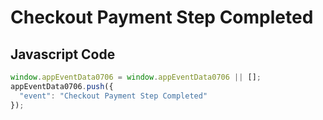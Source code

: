 # Checkout Payment Step Completed

## Javascript Code
```js
window.appEventData0706 = window.appEventData0706 || [];
appEventData0706.push({
  "event": "Checkout Payment Step Completed"
});
```




